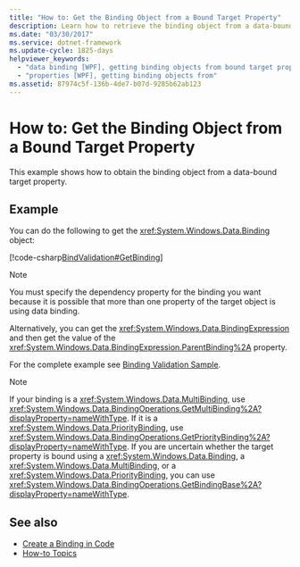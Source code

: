 ```yaml
---
title: "How to: Get the Binding Object from a Bound Target Property"
description: Learn how to retrieve the binding object from a data-bound target property with several provided code examples.
ms.date: "03/30/2017"
ms.service: dotnet-framework
ms.update-cycle: 1825-days
helpviewer_keywords:
  - "data binding [WPF], getting binding objects from bound target properties"
  - "properties [WPF], getting binding objects from"
ms.assetid: 87974c5f-136b-4de7-b07d-9285b62ab123
---
```

# How to: Get the Binding Object from a Bound Target Property

This example shows how to obtain the binding object from a data-bound target property.

## Example

You can do the following to get the <xref:System.Windows.Data.Binding> object:

[!code-csharp[BindValidation#GetBinding](~/samples/snippets/csharp/VS_Snippets_Wpf/BindValidation/CSharp/Window1.xaml.cs#getbinding)]

> [!NOTE]
> You must specify the dependency property for the binding you want because it is possible that more than one property of the target object is using data binding.

Alternatively, you can get the <xref:System.Windows.Data.BindingExpression> and then get the value of the <xref:System.Windows.Data.BindingExpression.ParentBinding%2A> property.

For the complete example see [Binding Validation Sample](https://github.com/Microsoft/WPF-Samples/tree/master/Data%20Binding/BindValidation).

> [!NOTE]
> If your binding is a <xref:System.Windows.Data.MultiBinding>, use <xref:System.Windows.Data.BindingOperations.GetMultiBinding%2A?displayProperty=nameWithType>. If it is a <xref:System.Windows.Data.PriorityBinding>, use <xref:System.Windows.Data.BindingOperations.GetPriorityBinding%2A?displayProperty=nameWithType>. If you are uncertain whether the target property is bound using a <xref:System.Windows.Data.Binding>, a <xref:System.Windows.Data.MultiBinding>, or a <xref:System.Windows.Data.PriorityBinding>, you can use <xref:System.Windows.Data.BindingOperations.GetBindingBase%2A?displayProperty=nameWithType>.

## See also

- [Create a Binding in Code](how-to-create-a-binding-in-code.md)
- [How-to Topics](data-binding-how-to-topics.md)
